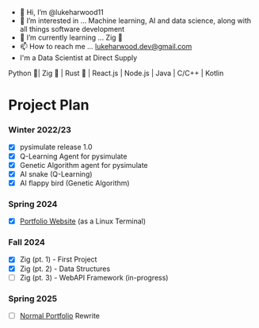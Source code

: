 - 👋 Hi, I’m @lukeharwood11
- 👀 I’m interested in ... Machine learning, AI and data science, along with all things software development
- 🌱 I’m currently learning ... Zig 🦎
- 📫 How to reach me ... lukeharwood.dev@gmail.com
- I'm a Data Scientist at Direct Supply

Python 🐍| Zig 🦎 | Rust 🦀 | React.js | Node.js | Java | C/C++ | Kotlin


# Project Plan

### Winter 2022/23
- [x] pysimulate release 1.0
- [x] Q-Learning Agent for pysimulate
- [x] Genetic Algorithm agent for pysimulate
- [x] AI snake (Q-Learning)
- [x] AI flappy bird (Genetic Algorithm)

### Spring 2024
- [x] [Portfolio Website](https://terminal.lukeharwood.dev) (as a Linux Terminal)

### Fall 2024
- [x] Zig (pt. 1) - First Project
- [x] Zig (pt. 2) - Data Structures 
- [ ] Zig (pt. 3) - WebAPI Framework (in-progress)

### Spring 2025
- [ ] [Normal Portfolio](https://lukeharwood.dev) Rewrite

